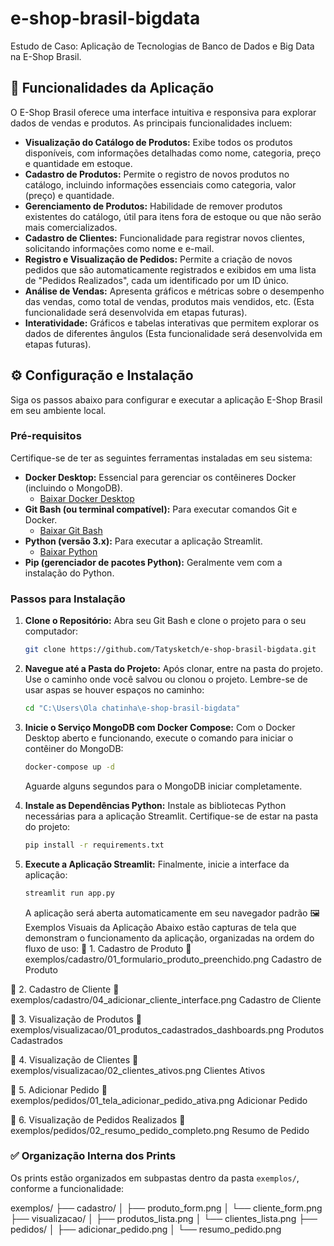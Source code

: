# e-shop-brasil-bigdata 
Estudo de Caso: Aplicação de Tecnologias de Banco de Dados e Big Data na E-Shop Brasil.

## 🚀 Funcionalidades da Aplicação

O E-Shop Brasil oferece uma interface intuitiva e responsiva para explorar dados de vendas e produtos. As principais funcionalidades incluem:

* **Visualização do Catálogo de Produtos:** Exibe todos os produtos disponíveis, com informações detalhadas como nome, categoria, preço e quantidade em estoque.
* **Cadastro de Produtos:** Permite o registro de novos produtos no catálogo, incluindo informações essenciais como categoria, valor (preço) e quantidade.
* **Gerenciamento de Produtos:** Habilidade de remover produtos existentes do catálogo, útil para itens fora de estoque ou que não serão mais comercializados.
* **Cadastro de Clientes:** Funcionalidade para registrar novos clientes, solicitando informações como nome e e-mail.
* **Registro e Visualização de Pedidos:** Permite a criação de novos pedidos que são automaticamente registrados e exibidos em uma lista de "Pedidos Realizados", cada um identificado por um ID único.
* **Análise de Vendas:** Apresenta gráficos e métricas sobre o desempenho das vendas, como total de vendas, produtos mais vendidos, etc. (Esta funcionalidade será desenvolvida em etapas futuras).
* **Interatividade:** Gráficos e tabelas interativas que permitem explorar os dados de diferentes ângulos (Esta funcionalidade será desenvolvida em etapas futuras).

## ⚙️ Configuração e Instalação

Siga os passos abaixo para configurar e executar a aplicação E-Shop Brasil em seu ambiente local.

### Pré-requisitos

Certifique-se de ter as seguintes ferramentas instaladas em seu sistema:

* **Docker Desktop:** Essencial para gerenciar os contêineres Docker (incluindo o MongoDB).
    * [Baixar Docker Desktop](https://www.docker.com/products/docker-desktop/)
* **Git Bash (ou terminal compatível):** Para executar comandos Git e Docker.
    * [Baixar Git Bash](https://git-scm.com/downloads)
* **Python (versão 3.x):** Para executar a aplicação Streamlit.
    * [Baixar Python](https://www.python.org/downloads/)
* **Pip (gerenciador de pacotes Python):** Geralmente vem com a instalação do Python.

### Passos para Instalação

1.  **Clone o Repositório:**
    Abra seu Git Bash e clone o projeto para o seu computador:
    ```bash
    git clone https://github.com/Tatysketch/e-shop-brasil-bigdata.git
    ```

2.  **Navegue até a Pasta do Projeto:**
    Após clonar, entre na pasta do projeto. Use o caminho onde você salvou ou clonou o projeto. Lembre-se de usar aspas se houver espaços no caminho:
    ```bash
    cd "C:\Users\Ola chatinha\e-shop-brasil-bigdata"
    ```

3.  **Inicie o Serviço MongoDB com Docker Compose:**
    Com o Docker Desktop aberto e funcionando, execute o comando para iniciar o contêiner do MongoDB:
    ```bash
    docker-compose up -d
    ```
    Aguarde alguns segundos para o MongoDB iniciar completamente.

4.  **Instale as Dependências Python:**
    Instale as bibliotecas Python necessárias para a aplicação Streamlit. Certifique-se de estar na pasta do projeto:
    ```bash
    pip install -r requirements.txt
    ```

5.  **Execute a Aplicação Streamlit:**
    Finalmente, inicie a interface da aplicação:
    ```bash
    streamlit run app.py
    ```
    A aplicação será aberta automaticamente em seu navegador padrão
🖼️ Exemplos Visuais da Aplicação
Abaixo estão capturas de tela que demonstram o funcionamento da aplicação, organizadas na ordem do fluxo de uso:
🔹 1. Cadastro de Produto
📂 exemplos/cadastro/01_formulario_produto_preenchido.png
Cadastro de Produto

🔹 2. Cadastro de Cliente
📂 exemplos/cadastro/04_adicionar_cliente_interface.png
Cadastro de Cliente

🔹 3. Visualização de Produtos
📂 exemplos/visualizacao/01_produtos_cadastrados_dashboards.png
Produtos Cadastrados

🔹 4. Visualização de Clientes
📂 exemplos/visualizacao/02_clientes_ativos.png
Clientes Ativos

🔹 5. Adicionar Pedido
📂 exemplos/pedidos/01_tela_adicionar_pedido_ativa.png
Adicionar Pedido

🔹 6. Visualização de Pedidos Realizados
📂 exemplos/pedidos/02_resumo_pedido_completo.png
Resumo de Pedido

### ✅ Organização Interna dos Prints

Os prints estão organizados em subpastas dentro da pasta `exemplos/`, conforme a funcionalidade:

exemplos/
├── cadastro/
│ ├── produto_form.png
│ └── cliente_form.png
├── visualizacao/
│ ├── produtos_lista.png
│ └── clientes_lista.png
├── pedidos/
│ ├── adicionar_pedido.png
│ └── resumo_pedido.png



